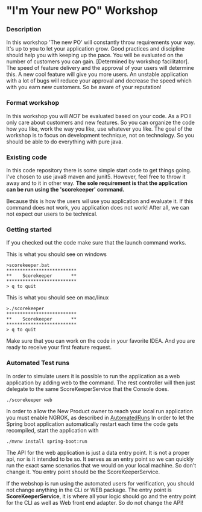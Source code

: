 # "I'm Your new PO" Workshop

### Description

In this workshop 'The new PO' will constantly throw requirements your way. It's up to you to let your application grow. Good practices and discipline should
help you with keeping up the pace. You will be evaluated on the number of customers you can gain. [Determined by workshop facilitator]. The speed of feature
delivery and the approval of your users will determine this. A new cool feature will give you more users. An unstable application with a lot of bugs will reduce
your approval and decrease the speed which with you earn new customers. So be aware of your reputation!

### Format workshop

In this workshop you will *NOT* be evaluated based on your code. As a PO I only care about customers and new features. So you can organize the code how you
like, work the way you like, use whatever you like. The goal of the workshop is to focus on development technique, not on technology. So you should be able to
do everything with pure java.

### Existing code

In this code repository there is some simple start code to get things going. I've chosen to use java8 maven and junit5. However, feel free to throw it away and
to it in other way.
**The sole requirement is that the application can be run using the 'scorekeeper' command.**

Because this is how the users wil use you application and evaluate it. If this command does not work, you application does not work! After all, we can not
expect our users to be technical.

### Getting started

If you checked out the code make sure that the launch command works.

This is what you should see on windows

```batch
>scorekeeper.bat
**************************
**    Scorekeeper       **
**************************
> q to quit
```

This is what you should see on mac/linux

```batch
>./scorekeeper
**************************
**    Scorekeeper       **
**************************
> q to quit
```

Make sure that you can work on the code in your favorite IDEA.
And you are ready to receive your first feature request.


### Automated Test runs

In order to simulate users it is possible to run the application as a web application by adding web to the command. The rest controller will then just delegate to
the same ScoreKeeperService that the Console does.

```batch
./scorekeeper web
```

In order to allow the New Product owner to reach your local run application you must enable NGROK, as described in [AutomatedRuns](./AutomatedRuns.md)
In order to let the Spring boot application automatically restart each time the code gets recompiled, start the application with

```batch
./mvnw install spring-boot:run
```

The API for the web application is just a data entry point. It is not a proper api, nor is it intended to be so. It serves as an entry point so we can quickly run the exact same scenarios that we would on your local machine. So don't change it. You entry point should be the ScoreKeeperService. 

If the webshop is run using the automated users for verification, you should not change anything  in the CLi or WEB package. The entry point is
**ScoreKeeperService**, it is where all your logic should go and the entry point for the CLI as well as Web front end adapter. So do not change the API!

